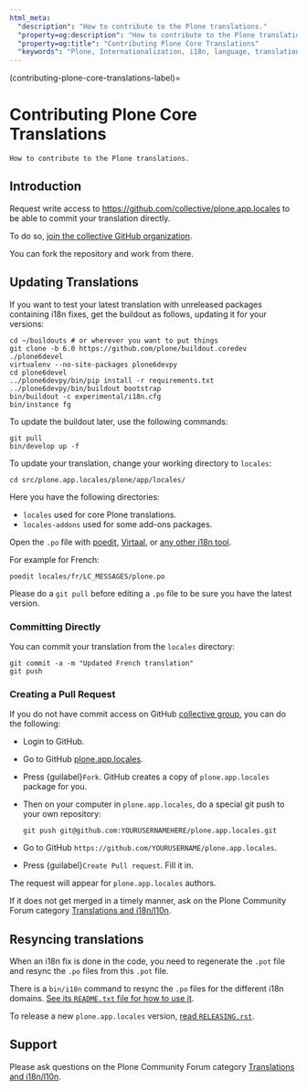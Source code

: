 ```yaml
---
html_meta:
  "description": "How to contribute to the Plone translations."
  "property=og:description": "How to contribute to the Plone translations."
  "property=og:title": "Contributing Plone Core Translations"
  "keywords": "Plone, Internationalization, i18n, language, translation, localization"
---
```


(contributing-plone-core-translations-label)=

# Contributing Plone Core Translations

```{admonition} Description
How to contribute to the Plone translations.
```


## Introduction

Request write access to https://github.com/collective/plone.app.locales to be able to commit your translation directly.

To do so, [join the collective GitHub organization](https://collective.github.io/).

You can fork the repository and work from there.


## Updating Translations

If you want to test your latest translation with unreleased packages containing i18n fixes, get the buildout as follows, updating it for your versions:

```shell
cd ~/buildouts # or wherever you want to put things
git clone -b 6.0 https://github.com/plone/buildout.coredev ./plone6devel
virtualenv --no-site-packages plone6devpy
cd plone6devel
../plone6devpy/bin/pip install -r requirements.txt
../plone6devpy/bin/buildout bootstrap
bin/buildout -c experimental/i18n.cfg
bin/instance fg
```

To update the buildout later, use the following commands:

```shell
git pull
bin/develop up -f
```

To update your translation, change your working directory to `locales`:

```shell
cd src/plone.app.locales/plone/app/locales/
```

Here you have the following directories:

-   `locales` used for core Plone translations.
-   `locales-addons` used for some add-ons packages.

Open the `.po` file with [poedit](https://poedit.net/), [Virtaal](http://virtaal.translatehouse.org/), or [any other i18n tool](https://docs.translatehouse.org/projects/localization-guide/en/latest/guide/tools/trans_editors.html).

For example for French:

```shell
poedit locales/fr/LC_MESSAGES/plone.po
```

Please do a `git pull` before editing a `.po` file to be sure you have the latest version.


### Committing Directly

You can commit your translation from the `locales` directory:

```shell
git commit -a -m "Updated French translation"
git push
```


### Creating a Pull Request

If you do not have commit access on GitHub [collective group](https://github.com/collective), you can do the following:

-   Login to GitHub.
-   Go to GitHub [plone.app.locales](https://github.com/collective/plone.app.locales).
-   Press {guilabel}`Fork`.
    GitHub creates a copy of `plone.app.locales` package for you.
-   Then on your computer in `plone.app.locales`, do a special git push to your own repository:

    ```shell
    git push git@github.com:YOURUSERNAMEHERE/plone.app.locales.git
    ```

-   Go to GitHub `https://github.com/YOURUSERNAME/plone.app.locales`.
-   Press {guilabel}`Create Pull request`.
    Fill it in.

The request will appear for `plone.app.locales` authors.

If it does not get merged in a timely manner, ask on the Plone Community Forum category [Translations and i18n/l10n](https://community.plone.org/c/development/i18nl10n/42).


## Resyncing translations

When an i18n fix is done in the code, you need to regenerate the `.pot` file and resync the `.po` files from this `.pot` file.

There is a `bin/i18n` command to resync the `.po` files for the different i18n domains.
[See its `README.txt` file for how to use it](https://github.com/collective/plone.app.locales/blob/master/utils/README.txt).

To release a new `plone.app.locales` version, [read `RELEASING.rst`](https://github.com/collective/plone.app.locales/blob/master/utils/RELEASING.rst).


## Support

Please ask questions on the Plone Community Forum category [Translations and i18n/l10n](https://community.plone.org/c/development/i18nl10n/42).
